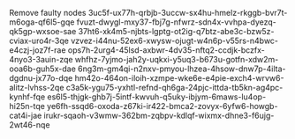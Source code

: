 Remove faulty nodes
3uc5f-ux77h-qrbjb-3uccw-sx4hu-hmelz-rkggb-bvr7t-m6oga-qf6l5-gqe
fvuzt-dwygl-mxy37-fbj7g-nfwrz-sdn4x-vvhpa-dyezq-qk5gp-wxsoe-sae
37ht6-xk4m5-njbts-lgptg-ot2ig-q7btz-abe3c-bzw5z-cviax-uro4r-3qe
vzvez-i44nu-52ex6-xwysw-ojugt-w4n6p-v55rs-n4bwc-e4czj-joz7f-rae
ops7h-2urg4-45lsd-axbwr-4dv35-nftq2-ccdjk-bczfx-4nyo3-3auin-zqe
whfhz-7yjmo-jah2y-uqkxi-y5uq3-b673u-gotfn-xdw2m-ooa6b-guh5x-dae
6ng3m-gm4qi-n2nxv-pmyou-lhzea-4hsow-dnw7p-4ilta-dgdnu-jx77o-dqe
hm42o-464on-iloih-xzmpe-wke6e-e4pie-exch4-wrvw6-alitz-lvhss-2qe
c3a5k-ygu75-yxhtl-refnd-qh6ga-24pjc-ittda-tb5kn-ag4pc-kynhf-fqe
es6l5-thjgk-ghb7j-5intf-kwvuh-q5uky-ibjym-6maws-lu4op-hi25n-tqe
ye6fh-ssqd6-oxoda-z67ki-ir422-bmca2-zovyx-6yfw6-howgb-cat4i-jae
irukr-sqaoh-v3wmw-362bm-zqbpv-kdlqf-wixmx-dhne3-f6ujg-2wt46-nqe
